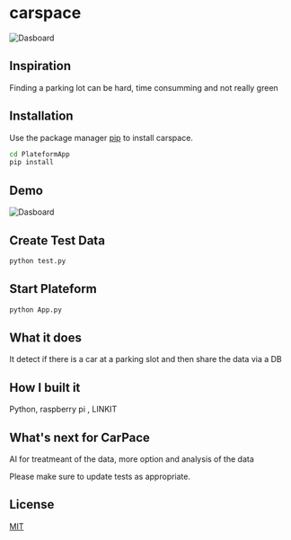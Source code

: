 # carspace
![Dasboard](https://firebasestorage.googleapis.com/v0/b/hackaton-32051.appspot.com/o/Screen%20Shot%202020-06-29%20at%204.25.11%20PM.png?alt=media&token=8f5f940a-ff6e-4a38-81c2-8df056d78526)

## Inspiration
Finding a parking lot can be hard, time consumming and not really green

## Installation

Use the package manager [pip](https://pip.pypa.io/en/stable/) to install carspace.

```bash
cd PlateformApp
pip install
```
## Demo

![Dasboard](https://firebasestorage.googleapis.com/v0/b/hackaton-32051.appspot.com/o/Screen%20Shot%202020-06-30%20at%2010.13.36%20AM.png?alt=media&token=f0751431-5b51-4456-9f97-d4c7df9c648d)

## Create Test Data

```bash
python test.py
```

## Start Plateform

```bash
python App.py
```

## What it does
It detect if there is a car at a parking slot and then share the data via a DB

## How I built it
Python, raspberry pi , LINKIT

## What's next for CarPace
AI for treatmeant of the data, more option and analysis of the data


Please make sure to update tests as appropriate.

## License
[MIT](https://choosealicense.com/licenses/mit/)
